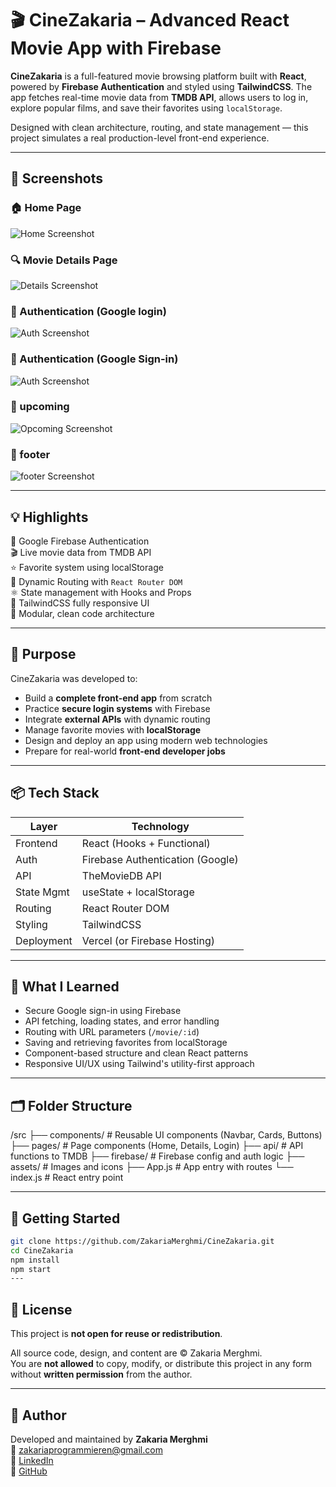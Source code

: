 # 🎬 CineZakaria – Advanced React Movie App with Firebase

**CineZakaria** is a full-featured movie browsing platform built with **React**, powered by **Firebase Authentication** and styled using **TailwindCSS**. The app fetches real-time movie data from **TMDB API**, allows users to log in, explore popular films, and save their favorites using `localStorage`.

Designed with clean architecture, routing, and state management — this project simulates a real production-level front-end experience.

---

## 📸 Screenshots

### 🏠 Home Page  
![Home Screenshot](https://github.com/user-attachments/assets/d0592080-e65a-441c-b154-08be78a2c48d)

### 🔍 Movie Details Page  
![Details Screenshot](https://github.com/user-attachments/assets/d75d9abd-7b8c-4359-b2fe-295ffc1a2ac2)

### 🔐 Authentication (Google login)  
![Auth Screenshot](https://github.com/user-attachments/assets/e82ba51a-09c0-40cd-a065-4bb758a385ab)

### 🔐 Authentication (Google Sign-in)  
![Auth Screenshot](https://github.com/user-attachments/assets/4fa808fb-cc9b-4a57-84e4-0ffd1ef3615c)

### 🔐 upcoming 
![Opcoming Screenshot](https://github.com/user-attachments/assets/9d6af704-3174-471f-8690-3f4e506ba6cc)

### 🔐 footer 
![footer Screenshot](https://github.com/user-attachments/assets/b1dafa63-c564-4efb-b924-2a3e3e4d7693)

---

## 💡 Highlights

🔐 Google Firebase Authentication  
🎬 Live movie data from TMDB API  
⭐ Favorite system using localStorage  
📄 Dynamic Routing with `React Router DOM`  
⚛️ State management with Hooks and Props  
🎨 TailwindCSS fully responsive UI  
📁 Modular, clean code architecture

---

## 🎯 Purpose

CineZakaria was developed to:

- Build a **complete front-end app** from scratch  
- Practice **secure login systems** with Firebase  
- Integrate **external APIs** with dynamic routing  
- Manage favorite movies with **localStorage**  
- Design and deploy an app using modern web technologies  
- Prepare for real-world **front-end developer jobs**

---

## 📦 Tech Stack

| Layer        | Technology                        |
|--------------|------------------------------------|
| Frontend     | React (Hooks + Functional)         |
| Auth         | Firebase Authentication (Google)   |
| API          | TheMovieDB API                     |
| State Mgmt   | useState + localStorage            |
| Routing      | React Router DOM                   |
| Styling      | TailwindCSS                        |
| Deployment   | Vercel (or Firebase Hosting)       |

---

## 🧠 What I Learned

- Secure Google sign-in using Firebase  
- API fetching, loading states, and error handling  
- Routing with URL parameters (`/movie/:id`)  
- Saving and retrieving favorites from localStorage  
- Component-based structure and clean React patterns  
- Responsive UI/UX using Tailwind's utility-first approach

---

## 🗂️ Folder Structure

/src
├── components/ # Reusable UI components (Navbar, Cards, Buttons)
├── pages/ # Page components (Home, Details, Login)
├── api/ # API functions to TMDB
├── firebase/ # Firebase config and auth logic
├── assets/ # Images and icons
├── App.js # App entry with routes
└── index.js # React entry point


---

## 🧪 Getting Started

```bash
git clone https://github.com/ZakariaMerghmi/CineZakaria.git
cd CineZakaria
npm install
npm start
---
```
## 📄 License

This project is **not open for reuse or redistribution**.

All source code, design, and content are © Zakaria Merghmi.  
You are **not allowed** to copy, modify, or distribute this project in any form without **written permission** from the author.

---

## 👤 Author

Developed and maintained by **Zakaria Merghmi**  
📧 zakariaprogrammieren@gmail.com  
🔗 [LinkedIn](https://www.linkedin.com/in/zakaria-merghmi-77877a312)  
🔗 [GitHub](https://github.com/ZakariaMerghmi)

